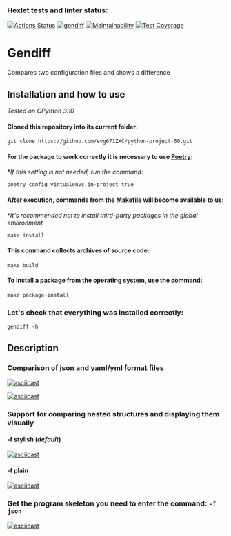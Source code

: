 ### Hexlet tests and linter status:

[![Actions Status](https://github.com/evg671ZXC/python-project-50/actions/workflows/hexlet-check.yml/badge.svg)](https://github.com/evg671ZXC/python-project-50/actions)
[![gendiff](https://github.com/evg671ZXC/python-project-50/actions/workflows/gendiff-check.yml/badge.svg)](https://github.com/evg671ZXC/python-project-50/actions/workflows/gendiff-check.yml)
[![Maintainability](https://api.codeclimate.com/v1/badges/584e23a061bc0b9fb819/maintainability)](https://codeclimate.com/github/evg671ZXC/python-project-50/maintainability)
[![Test Coverage](https://api.codeclimate.com/v1/badges/584e23a061bc0b9fb819/test_coverage)](https://codeclimate.com/github/evg671ZXC/python-project-50/test_coverage)

# Gendiff

Compares two configuration files and shows a difference

## Installation and how to use

_Tested on CPython 3.10_

#### Cloned this repository into its current folder:

```
git clone https://github.com/evg671ZXC/python-project-50.git
```

#### For the package to work correctly it is necessary to use [Poetry](https://python-poetry.org/):

\*_If this setting is not needed, run the command:_

```
poetry config virtualenvs.in-project true
```

#### After execution, commands from the [Makefile](https://guides.hexlet.io/ru/makefile-as-task-runner/) will become available to us:

\*_It's recommended not to install third-party packages in the global environment_

```
make install
```

#### This command collects archives of source code:

```
make build
```

#### To install a package from the operating system, use the command:

```
make package-install
```

### Let's check that everything was installed correctly:

```
gendiff -h
```

## Description

### Comparison of json and yaml/yml format files

[![asciicast](https://asciinema.org/a/647948.svg)](https://asciinema.org/a/647948)

[![asciicast](https://asciinema.org/a/650834.svg)](https://asciinema.org/a/650834)

### Support for comparing nested structures and displaying them visually

#### -f stylish (_default_)

[![asciicast](https://asciinema.org/a/651777.svg)](https://asciinema.org/a/651777)

#### -f plain

[![asciicast](https://asciinema.org/a/651778.svg)](https://asciinema.org/a/651778)

### Get the program skeleton you need to enter the command: `-f json`

[![asciicast](https://asciinema.org/a/651784.svg)](https://asciinema.org/a/651784)
